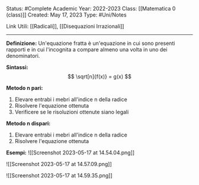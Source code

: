 Status: #Complete
Academic Year: 2022-2023
Class: [[Matematica 0 (class)]]
Created: May 17, 2023
Type: #Uni/Notes 

Link Utili: [[Radicali]], [[Disequazioni Irrazionali]]

---
**Definizione:**
Un'equazione fratta è un'equazione in cui sono presenti rapporti e in cui l'incognita a compare almeno una volta in uno dei denominatori.

**Sintassi:**
$$
\sqrt[n]{f(x)} = g(x)
$$

**Metodo n pari:**
1. Elevare entrabi i mebri all'indice n della radice
2. Risolvere l'equazione ottenuta
3. Verificere se le risoluzioni ottenute siano legali

**Metodo n dispari:**
1. Elevare entrabi i mebri all'indice n della radice
2. Risolvere l'equazione ottenuta

**Esempi:**
![[Screenshot 2023-05-17 at 14.54.04.png]]

![[Screenshot 2023-05-17 at 14.57.09.png]]

![[Screenshot 2023-05-17 at 14.59.35.png]]
